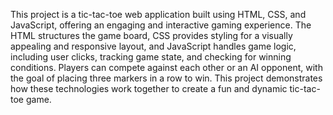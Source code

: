 This project is a tic-tac-toe web application built using HTML, CSS, and JavaScript, offering an engaging and interactive gaming experience. 
The HTML structures the game board, CSS provides styling for a visually appealing and responsive layout, and JavaScript handles game logic, including user clicks, tracking game state, and checking for winning conditions. 
Players can compete against each other or an AI opponent, with the goal of placing three markers in a row to win. 
This project demonstrates how these technologies work together to create a fun and dynamic tic-tac-toe game.

